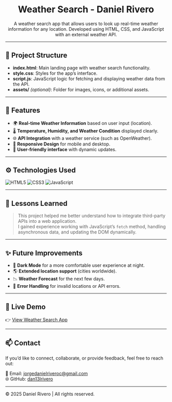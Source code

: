 

<h1 align="center">Weather Search - Daniel Rivero</h1>

<p align="center">
  A weather search app that allows users to look up real-time weather information for any location. Developed using HTML, CSS, and JavaScript with an external weather API.
</p>

---

## 📁 Project Structure

- **index.html**: Main landing page with weather search functionality.
- **style.css**: Styles for the app’s interface.
- **script.js**: JavaScript logic for fetching and displaying weather data from the API.
- **assets/** *(optional)*: Folder for images, icons, or additional assets.

---

## 🚀 Features

- 🌍 **Real-time Weather Information** based on user input (location).
- 🌡️ **Temperature, Humidity, and Weather Condition** displayed clearly.
- 🌐 **API Integration** with a weather service (such as OpenWeather).
- 📱 **Responsive Design** for mobile and desktop.
- 🎨 **User-friendly interface** with dynamic updates.

---

## ⚙️ Technologies Used

<p>
  <img src="https://img.icons8.com/color/48/html-5--v1.png" alt="HTML5"/>
  <img src="https://img.icons8.com/color/48/css3.png" alt="CSS3"/>
  <img src="https://img.icons8.com/color/48/javascript--v1.png" alt="JavaScript"/>
</p>

---

## 🧠 Lessons Learned

> This project helped me better understand how to integrate third-party APIs into a web application.  
> I gained experience working with JavaScript’s `fetch` method, handling asynchronous data, and updating the DOM dynamically.

---

## ✨ Future Improvements

- 🌙 **Dark Mode** for a more comfortable user experience at night.
- 🌎 **Extended location support** (cities worldwide).
- 📉 **Weather Forecast** for the next few days.
- 📜 **Error Handling** for invalid locations or API errors.

---

## 🔗 Live Demo

👉 [View Weather Search App](https://dan13lrivero.github.io/Weather-Search/)

---

## 📫 Contact

If you’d like to connect, collaborate, or provide feedback, feel free to reach out:

📧 Email: [jorgedanielriveroc@gmail.com](mailto:jorgedanielriveroc@gmail.com)  
🌐 GitHub: [dan13lrivero](https://github.com/Dan13lRivero)  

---

© 2025 Daniel Rivero | All rights reserved.
